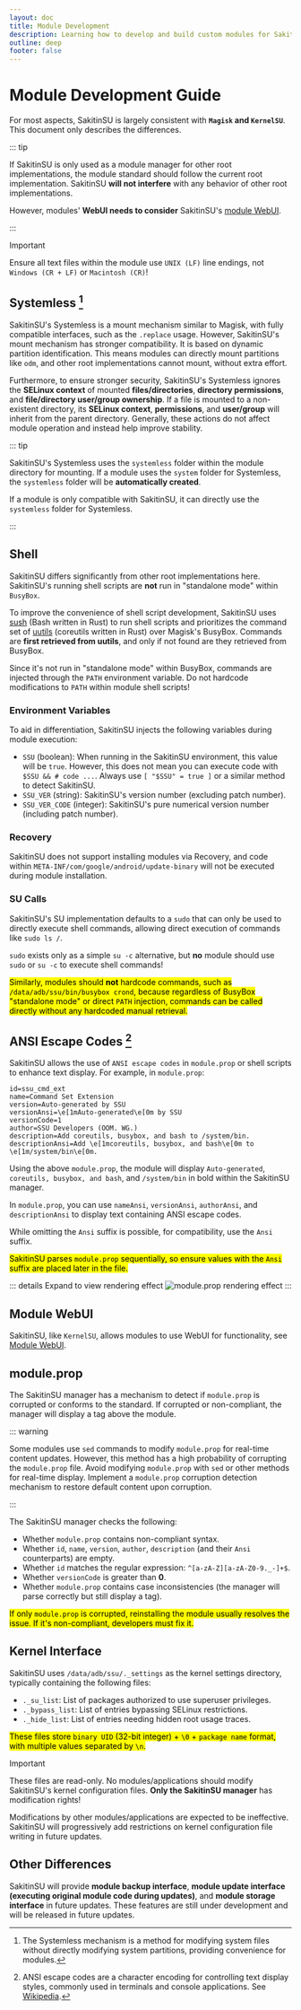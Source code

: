 ```yaml
---
layout: doc
title: Module Development
description: Learning how to develop and build custom modules for SakitinSU
outline: deep
footer: false
---
```

# Module Development Guide

For most aspects, SakitinSU is largely consistent with **`Magisk` and `KernelSU`**. This document only describes the differences.

::: tip

If SakitinSU is only used as a module manager for other root implementations, the module standard should follow the current root implementation. SakitinSU **will not interfere** with any behavior of other root implementations.

However, modules' **WebUI needs to consider** SakitinSU's [module WebUI](webui).

:::

> [!IMPORTANT]
> Ensure all text files within the module use `UNIX (LF)` line endings, not `Windows (CR + LF)` or `Macintosh (CR)`!

## Systemless [^1]

SakitinSU's Systemless is a mount mechanism similar to Magisk, with fully compatible interfaces, such as the `.replace` usage. However, SakitinSU's mount mechanism has stronger compatibility. It is based on dynamic partition identification. This means modules can directly mount partitions like `odm`, and other root implementations cannot mount, without extra effort.

Furthermore, to ensure stronger security, SakitinSU's Systemless ignores the **SELinux context** of mounted **files/directories**, **directory permissions**, and **file/directory user/group ownership**. If a file is mounted to a non-existent directory, its **SELinux context**, **permissions**, and **user/group** will inherit from the parent directory. Generally, these actions do not affect module operation and instead help improve stability.

::: tip

SakitinSU's Systemless uses the `systemless` folder within the module directory for mounting. If a module uses the `system` folder for Systemless, the `systemless` folder will be **automatically created**.

If a module is only compatible with SakitinSU, it can directly use the `systemless` folder for Systemless.

:::

## Shell

SakitinSU differs significantly from other root implementations here. SakitinSU's running shell scripts are **not** run in "standalone mode" within `BusyBox`.

To improve the convenience of shell script development, SakitinSU uses [sush](https://github.com/shellgei/rusty_bash) (Bash written in Rust) to run shell scripts and prioritizes the command set of [uutils](https://github.com/uutils/coreutils) (coreutils written in Rust) over Magisk's BusyBox.  Commands are **first retrieved from uutils**, and only if not found are they retrieved from BusyBox.

Since it's not run in "standalone mode" within BusyBox, commands are injected through the `PATH` environment variable. Do not hardcode modifications to `PATH` within module shell scripts!

### Environment Variables

To aid in differentiation, SakitinSU injects the following variables during module execution:

- `SSU` (boolean): When running in the SakitinSU environment, this value will be `true`. However, this does not mean you can execute code with `$SSU && # code ...`. Always use `[ "$SSU" = true ]` or a similar method to detect SakitinSU.
- `SSU_VER` (string): SakitinSU's version number (excluding patch number).
- `SSU_VER_CODE` (integer): SakitinSU's pure numerical version number (including patch number).

### Recovery

SakitinSU does not support installing modules via Recovery, and code within `META-INF/com/google/android/update-binary` will not be executed during module installation.

### SU Calls

SakitinSU's SU implementation defaults to a `sudo` that can only be used to directly execute shell commands, allowing direct execution of commands like `sudo ls /`.

`sudo` exists only as a simple `su -c` alternative, but **no** module should use `sudo` or `su -c` to execute shell commands!

<mark>Similarly, modules should **not** hardcode commands, such as `/data/adb/ssu/bin/busybox crond`, because regardless of BusyBox "standalone mode" or direct `PATH` injection, commands can be called directly without any hardcoded manual retrieval.</mark>

## ANSI Escape Codes [^2]

SakitinSU allows the use of `ANSI escape codes` in `module.prop` or shell scripts to enhance text display. For example, in `module.prop`:

```properties {4,8}
id=ssu_cmd_ext
name=Command Set Extension
version=Auto-generated by SSU
versionAnsi=\e[1mAuto-generated\e[0m by SSU
versionCode=1
author=SSU Developers (OOM. WG.)
description=Add coreutils, busybox, and bash to /system/bin.
descriptionAnsi=Add \e[1mcoreutils, busybox, and bash\e[0m to \e[1m/system/bin\e[0m.
```

Using the above `module.prop`, the module will display `Auto-generated`, `coreutils, busybox, and bash`, and `/system/bin` in bold within the SakitinSU manager.

In `module.prop`, you can use `nameAnsi`, `versionAnsi`, `authorAnsi`, and `descriptionAnsi` to display text containing ANSI escape codes.

While omitting the `Ansi` suffix is possible, for compatibility, use the `Ansi` suffix.

<mark>SakitinSU parses `module.prop` sequentially, so ensure values with the `Ansi` suffix are placed later in the file.</mark>

::: details Expand to view rendering effect
![module.prop rendering effect](/assets/img/module_prop.webp)
:::

## Module WebUI

SakitinSU, like `KernelSU`, allows modules to use WebUI for functionality, see [Module WebUI](webui).

## module.prop

The SakitinSU manager has a mechanism to detect if `module.prop` is corrupted or conforms to the standard. If corrupted or non-compliant, the manager will display a tag above the module.

::: warning

Some modules use `sed` commands to modify `module.prop` for real-time content updates. However, this method has a high probability of corrupting the `module.prop` file. Avoid modifying `module.prop` with `sed` or other methods for real-time display.  Implement a `module.prop` corruption detection mechanism to restore default content upon corruption.

:::

The SakitinSU manager checks the following:

- Whether `module.prop` contains non-compliant syntax.
- Whether `id`, `name`, `version`, `author`, `description` (and their `Ansi` counterparts) are empty.
- Whether `id` matches the regular expression: `^[a-zA-Z][a-zA-Z0-9._-]+$`.
- Whether `versionCode` is greater than **0**.
- Whether `module.prop` contains case inconsistencies (the manager will parse correctly but still display a tag).

<mark>If only `module.prop` is corrupted, reinstalling the module usually resolves the issue. If it's non-compliant, developers must fix it.</mark>

## Kernel Interface

SakitinSU uses `/data/adb/ssu/._settings` as the kernel settings directory, typically containing the following files:

- `._su_list`: List of packages authorized to use superuser privileges.
- `._bypass_list`: List of entries bypassing SELinux restrictions.
- `._hide_list`: List of entries needing hidden root usage traces.

<mark>These files store `binary UID` (32-bit integer) + `\0` + `package name` format, with multiple values separated by `\n`.</mark>

> [!IMPORTANT]
> These files are read-only. No modules/applications should modify SakitinSU's kernel configuration files. **Only the SakitinSU manager** has modification rights!
>
> Modifications by other modules/applications are expected to be ineffective. SakitinSU will progressively add restrictions on kernel configuration file writing in future updates.

## Other Differences

SakitinSU will provide **module backup interface**, **module update interface (executing original module code during updates)**, and **module storage interface** in future updates. These features are still under development and will be released in future updates.

[^1]: The Systemless mechanism is a method for modifying system files without directly modifying system partitions, providing convenience for modules.

[^2]: ANSI escape codes are a character encoding for controlling text display styles, commonly used in terminals and console applications. See [Wikipedia](https://en.wikipedia.org/wiki/ANSI_escape_code).